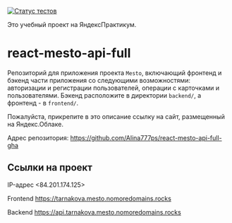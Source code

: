 [![Статус тестов](../../actions/workflows/tests.yml/badge.svg)](../../actions/workflows/tests.yml)

Это учебный проект на ЯндексПрактикум.

# react-mesto-api-full
Репозиторий для приложения проекта `Mesto`, включающий фронтенд и бэкенд части приложения со следующими возможностями: авторизации и регистрации пользователей, операции с карточками и пользователями. Бэкенд расположите в директории `backend/`, а фронтенд - в `frontend/`. 
  
Пожалуйста, прикрепите в это описание ссылку на сайт, размещенный на Яндекс.Облаке.

Адрес репозитория: https://github.com/Alina777ps/react-mesto-api-full-gha

## Ссылки на проект

IP-адрес <84.201.174.125>

Frontend https://tarnakova.mesto.nomoredomains.rocks

Backend https://api.tarnakova.mesto.nomoredomains.rocks